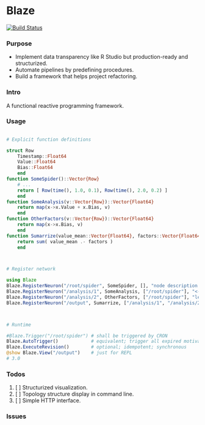 # Blaze

[![Build Status](https://github.com/Cyvadra/Blaze.jl/actions/workflows/CI.yml/badge.svg?branch=main)](https://github.com/Cyvadra/Blaze.jl/actions/workflows/CI.yml?query=branch%3Amain)

### Purpose
- Implement data transparency like R Studio but production-ready and structurized.
- Automate pipelines by predefining procedures.
- Build a framework that helps project refactoring.


### Intro
A functional reactive programming framework.


### Usage
```julia

# Explicit function definitions

struct Row
	Timestamp::Float64
	Value::Float64
	Bias::Float64
	end
function SomeSpider()::Vector{Row}
	# ...
	return [ Row(time(), 1.0, 0.1), Row(time(), 2.0, 0.2) ]
	end
function SomeAnalysis(v::Vector{Row})::Vector{Float64}
	return map(x->x.Value + x.Bias, v)
	end
function OtherFactors(v::Vector{Row})::Vector{Float64}
	return map(x->x.Bias, v)
	end
function Sumarrize(value_mean::Vector{Float64}, factors::Vector{Float64})::Float64
	return sum( value_mean .- factors )
	end



# Register network

using Blaze
Blaze.RegisterNeuron("/root/spider", SomeSpider, [], "node description here")
Blaze.RegisterNeuron("/analysis/1", SomeAnalysis, ["/root/spider"], "<- unique path name, handler function, input params")
Blaze.RegisterNeuron("/analysis/2", OtherFactors, ["/root/spider"], "length(input_names) == number of input params of handler function")
Blaze.RegisterNeuron("/output", Sumarrize, ["/analysis/1", "/analysis/2"], "pass input params in order")



# Runtime

#Blaze.Trigger("/root/spider") # shall be triggered by CRON
Blaze.AutoTrigger()            # equivalent; trigger all expired motivation; async
Blaze.ExecuteRevision()        # optional; idempotent; synchronous
@show Blaze.View("/output")    # just for REPL
# 3.0


```


### Todos
1. [ ] Structurized visualization.
1. [ ] Topology structure display in command line.
1. [ ] Simple HTTP interface.


### Issues

